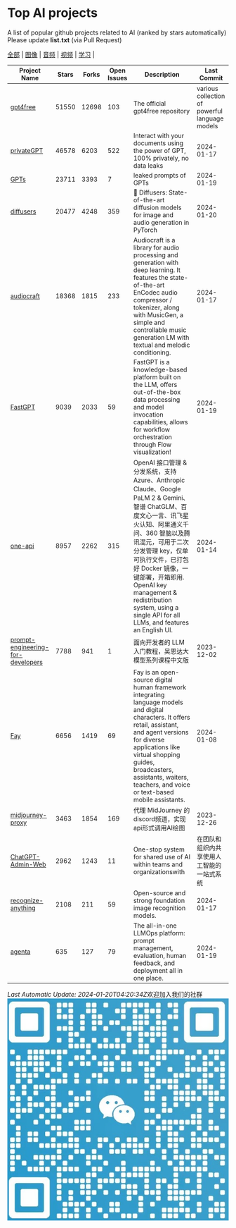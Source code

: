 # Top AI projects
A list of popular github projects related to AI (ranked by stars automatically)
Please update **list.txt** (via Pull Request)

<a href="./README.md">全部</a> |   <a href="./READMEpicture.md">图像</a> |   <a href="./READMEaudio.md">音频</a> | <a href="./READMEvideo.md">视频</a> | <a href="./READMElearn.md">学习</a> | 

| Project Name | Stars | Forks | Open Issues | Description | Last Commit |
| ------------ | ----- | ----- | ----------- | ----------- | ----------- |
| [gpt4free](https://github.com/xtekky/gpt4free) | 51550 | 12698 | 103 | The official gpt4free repository | various collection of powerful language models | 2024-01-17 |
| [privateGPT](https://github.com/imartinez/privateGPT) | 46578 | 6203 | 522 | Interact with your documents using the power of GPT, 100% privately, no data leaks | 2024-01-17 |
| [GPTs](https://github.com/linexjlin/GPTs) | 23711 | 3393 | 7 | leaked prompts of GPTs | 2024-01-19 |
| [diffusers](https://github.com/huggingface/diffusers) | 20477 | 4248 | 359 | 🤗 Diffusers: State-of-the-art diffusion models for image and audio generation in PyTorch | 2024-01-20 |
| [audiocraft](https://github.com/facebookresearch/audiocraft) | 18368 | 1815 | 233 | Audiocraft is a library for audio processing and generation with deep learning. It features the state-of-the-art EnCodec audio compressor / tokenizer, along with MusicGen, a simple and controllable music generation LM with textual and melodic conditioning. | 2024-01-17 |
| [FastGPT](https://github.com/labring/FastGPT) | 9039 | 2033 | 59 | FastGPT is a knowledge-based platform built on the LLM, offers out-of-the-box data processing and model invocation capabilities, allows for workflow orchestration through Flow visualization! | 2024-01-19 |
| [one-api](https://github.com/songquanpeng/one-api) | 8957 | 2262 | 315 | OpenAI 接口管理 & 分发系统，支持 Azure、Anthropic Claude、Google PaLM 2 & Gemini、智谱 ChatGLM、百度文心一言、讯飞星火认知、阿里通义千问、360 智脑以及腾讯混元，可用于二次分发管理 key，仅单可执行文件，已打包好 Docker 镜像，一键部署，开箱即用. OpenAI key management & redistribution system, using a single API for all LLMs, and features an English UI. | 2024-01-14 |
| [prompt-engineering-for-developers](https://github.com/datawhalechina/prompt-engineering-for-developers) | 7788 | 941 | 1 | 面向开发者的 LLM 入门教程，吴恩达大模型系列课程中文版 | 2023-12-02 |
| [Fay](https://github.com/TheRamU/Fay) | 6656 | 1419 | 69 | Fay is an open-source digital human framework integrating language models and digital characters. It offers retail, assistant, and agent versions for diverse applications like virtual shopping guides, broadcasters, assistants, waiters, teachers, and voice or text-based mobile assistants. | 2024-01-08 |
| [midjourney-proxy](https://github.com/novicezk/midjourney-proxy) | 3463 | 1854 | 169 | 代理 MidJourney 的discord频道，实现api形式调用AI绘图 | 2023-12-26 |
| [ChatGPT-Admin-Web](https://github.com/AprilNEA/ChatGPT-Admin-Web) | 2962 | 1243 | 11 | One-stop system for shared use of AI within teams and organizationswith | 在团队和组织内共享使用人工智能的一站式系统 | 2023-12-27 |
| [recognize-anything](https://github.com/xinyu1205/recognize-anything) | 2108 | 211 | 59 | Open-source and strong foundation image recognition models. | 2024-01-17 |
| [agenta](https://github.com/Agenta-AI/agenta) | 635 | 127 | 79 | The all-in-one LLMOps platform: prompt management, evaluation, human feedback, and deployment all in one place. | 2024-01-19 |

*Last Automatic Update: 2024-01-20T04:20:34Z*欢迎加入我们的社群 ![](https://raw.githubusercontent.com/mouuii/picture/master/weichat.jpg) 